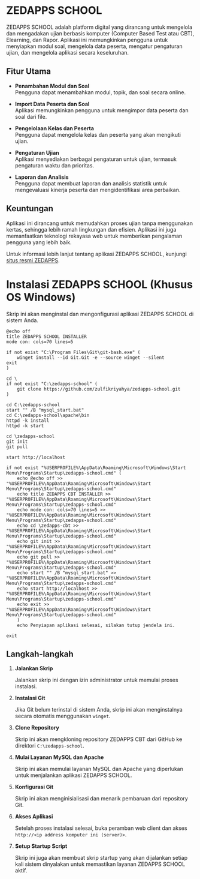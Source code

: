 # ZEDAPPS SCHOOL

ZEDAPPS SCHOOL adalah platform digital yang dirancang untuk mengelola dan mengadakan ujian berbasis komputer (Computer Based Test atau CBT), Elearning, dan Rapor. Aplikasi ini memungkinkan pengguna untuk menyiapkan modul soal, mengelola data peserta, mengatur pengaturan ujian, dan mengelola aplikasi secara keseluruhan.

## Fitur Utama

- **Penambahan Modul dan Soal**  
  Pengguna dapat menambahkan modul, topik, dan soal secara online.

- **Import Data Peserta dan Soal**  
  Aplikasi memungkinkan pengguna untuk mengimpor data peserta dan soal dari file.

- **Pengelolaan Kelas dan Peserta**  
  Pengguna dapat mengelola kelas dan peserta yang akan mengikuti ujian.

- **Pengaturan Ujian**  
  Aplikasi menyediakan berbagai pengaturan untuk ujian, termasuk pengaturan waktu dan prioritas.

- **Laporan dan Analisis**  
  Pengguna dapat membuat laporan dan analisis statistik untuk mengevaluasi kinerja peserta dan mengidentifikasi area perbaikan.

## Keuntungan

Aplikasi ini dirancang untuk memudahkan proses ujian tanpa menggunakan kertas, sehingga lebih ramah lingkungan dan efisien. Aplikasi ini juga memanfaatkan teknologi rekayasa web untuk memberikan pengalaman pengguna yang lebih baik.

Untuk informasi lebih lanjut tentang aplikasi ZEDAPPS SCHOOL, kunjungi [situs resmi ZEDAPPS](https://github.com/zulfikriyahya/zedapps-school).

# Instalasi ZEDAPPS SCHOOL (Khusus OS Windows)

Skrip ini akan menginstal dan mengonfigurasi aplikasi ZEDAPPS SCHOOL di sistem Anda.

```shell
@echo off
title ZEDAPPS SCHOOL INSTALLER
mode con: cols=70 lines=5

if not exist "C:\Program Files\Git\git-bash.exe" (
    winget install --id Git.Git -e --source winget --silent
exit
)

cd \
if not exist "C:\zedapps-school" (
    git clone https://github.com/zulfikriyahya/zedapps-school.git
)

cd C:\zedapps-school
start "" /B "mysql_start.bat"
cd C:\zedapps-school\apache\bin
httpd -k install
httpd -k start

cd \zedapps-school
git init
git pull

start http://localhost

if not exist "%USERPROFILE%\AppData\Roaming\Microsoft\Windows\Start Menu\Programs\Startup\zedapps-school.cmd" (
    echo @echo off >> "%USERPROFILE%\AppData\Roaming\Microsoft\Windows\Start Menu\Programs\Startup\zedapps-school.cmd"
    echo title ZEDAPPS CBT INSTALLER >> "%USERPROFILE%\AppData\Roaming\Microsoft\Windows\Start Menu\Programs\Startup\zedapps-school.cmd"
    echo mode con: cols=70 lines=5 >> "%USERPROFILE%\AppData\Roaming\Microsoft\Windows\Start Menu\Programs\Startup\zedapps-school.cmd"
    echo cd \zedapps-cbt >> "%USERPROFILE%\AppData\Roaming\Microsoft\Windows\Start Menu\Programs\Startup\zedapps-school.cmd"
    echo git init >> "%USERPROFILE%\AppData\Roaming\Microsoft\Windows\Start Menu\Programs\Startup\zedapps-school.cmd"
    echo git pull >> "%USERPROFILE%\AppData\Roaming\Microsoft\Windows\Start Menu\Programs\Startup\zedapps-school.cmd"
    echo start "" /B "mysql_start.bat" >> "%USERPROFILE%\AppData\Roaming\Microsoft\Windows\Start Menu\Programs\Startup\zedapps-school.cmd"
    echo start http://localhost >> "%USERPROFILE%\AppData\Roaming\Microsoft\Windows\Start Menu\Programs\Startup\zedapps-school.cmd"
    echo exit >> "%USERPROFILE%\AppData\Roaming\Microsoft\Windows\Start Menu\Programs\Startup\zedapps-school.cmd"
    )
    echo Penyiapan aplikasi selesai, silakan tutup jendela ini.

exit
```

## Langkah-langkah

1. **Jalankan Skrip**

    Jalankan skrip ini dengan izin administrator untuk memulai proses instalasi.

2. **Instalasi Git**

    Jika Git belum terinstal di sistem Anda, skrip ini akan menginstalnya secara otomatis menggunakan `winget`.

3. **Clone Repository**

    Skrip ini akan mengkloning repository ZEDAPPS CBT dari GitHub ke direktori `C:\zedapps-school`.

4. **Mulai Layanan MySQL dan Apache**

    Skrip ini akan memulai layanan MySQL dan Apache yang diperlukan untuk menjalankan aplikasi ZEDAPPS SCHOOL.

5. **Konfigurasi Git**

    Skrip ini akan menginisialisasi dan menarik pembaruan dari repository Git.

6. **Akses Aplikasi**

    Setelah proses instalasi selesai, buka peramban web client dan akses `http://<ip address komputer ini (server)>`.

7. **Setup Startup Script**

    Skrip ini juga akan membuat skrip startup yang akan dijalankan setiap kali sistem dinyalakan untuk memastikan layanan ZEDAPPS SCHOOL aktif.
